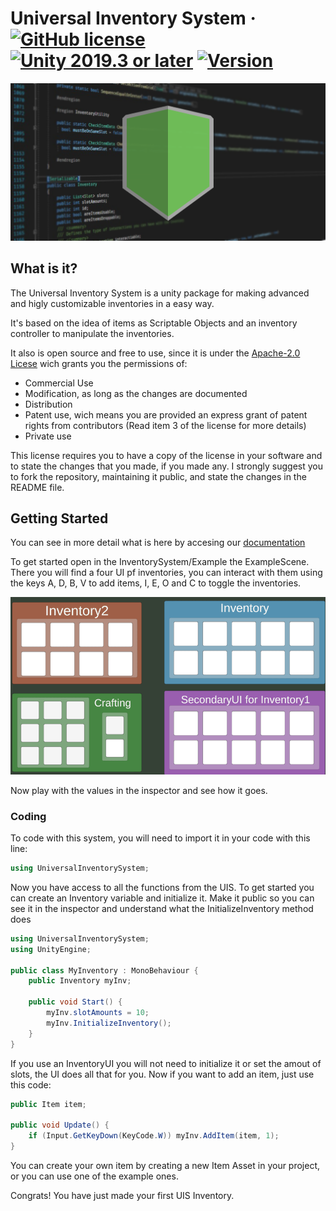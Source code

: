 # Universal Inventory System  · [![GitHub license](https://img.shields.io/badge/license-Apache2-blue.svg?style=flat)](https://github.com/Heymity/UniversalInventorySystem/blob/master/LICENSE) [![Unity 2019.3 or later](https://img.shields.io/badge/unity-2019.3%20or%20later-brigthgreen.svg?logo=unity&cacheSeconds=2592000&style=flat)](https://unity3d.com/get-unity/download/archive) [![Version](https://img.shields.io/github/v/release/Heymity/UniversalInventorySystem?label=stable%20release)](https://github.com/Heymity/UniversalInventorySystem/releases)

![](image.png)

## What is it?


The Universal Inventory System is a unity package for making advanced and higly customizable inventories in a easy way.

It's based on the idea of items as Scriptable Objects and an inventory controller to manipulate the inventories.

It also is open source and free to use, since it is under the [Apache-2.0 Licese](https://github.com/Heymity/UniversalInventorySystem/blob/Updating-README/LICENSE) wich grants you the permissions of:
<ul>
  <li>
    Commercial Use
  </li>
  <li>
    Modification, as long as the changes are documented
  </li>
  <li>
    Distribution
  </li>
  <li>
    Patent use, wich means you are provided an express grant of patent rights from contributors (Read item 3 of the license for more details)
  </li>
  <li>
    Private use
  </li>
</ul>

This license requires you to have a copy of the license in your software and to state the changes that you made, if you made any. I strongly suggest you to fork the repository, maintaining it public, and state the changes in the README file.


## Getting Started

You can see in more detail what is here by accesing our [documentation](https://heymity.github.io/UniversalInventorySystemDocs/)

To get started open in the InventorySystem/Example the ExampleScene. There you will find a four UI pf inventories, you can interact with them using the keys A, D, B, V to add items, I, E, O and C to toggle the inventories.

![](GetStarted.gif)

Now play with the values in the inspector and see how it goes.

### Coding

To code with this system, you will need to import it in your code with this line:

```c#
using UniversalInventorySystem;
```

Now you have access to all the functions from the UIS. To get started you can create an Inventory variable and initialize it. Make it public so you can see it in the inspector and understand what the InitializeInventory method does

```c#
using UniversalInventorySystem;
using UnityEngine;

public class MyInventory : MonoBehaviour {
    public Inventory myInv;

    public void Start() {
        myInv.slotAmounts = 10;
        myInv.InitializeInventory();
    }
}
```

If you use an InventoryUI you will not need to initialize it or set the amout of slots, the UI does all that for you. Now if you want to add an item, just use this code:

```c#
public Item item;

public void Update() {
    if (Input.GetKeyDown(KeyCode.W)) myInv.AddItem(item, 1);
}
```

You can create your own item by creating a new Item Asset in your project, or you can use one of the example ones.

Congrats! You have just made your first UIS Inventory.


